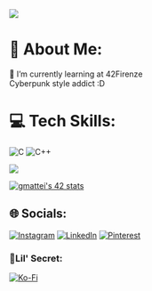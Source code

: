 <img src="https://gifdb.com/images/high/among-us-sussy-boi-lzcritilishym8o8.gif">

# 💫 About Me:
🌱 I’m currently learning at 42Firenze<br>Cyberpunk style addict :D

# 💻 Tech Skills:
![C](https://img.shields.io/badge/c-%2300599C.svg?style=flat&logo=c&logoColor=white) ![C++](https://img.shields.io/badge/c++-%2300599C.svg?style=flat&logo=c%2B%2B&logoColor=white)

[![](https://visitcount.itsvg.in/api?id=gmattei&icon=0&color=0)](https://visitcount.itsvg.in)

[![gmattei's 42 stats](https://badge42.vercel.app/api/v2/cljimj8xo002508mj1jcrkhh6/stats?cursusId=21&coalitionId=285)](https://github.com/JaeSeoKim/badge42)

## 🌐 Socials:
[![Instagram](https://img.shields.io/badge/Instagram-%23E4405F.svg?logo=Instagram&logoColor=white)](https://instagram.com/@arkarayn) [![LinkedIn](https://img.shields.io/badge/LinkedIn-%230077B5.svg?logo=linkedin&logoColor=white)](https://linkedin.com/in/https://www.linkedin.com/in/giovanni-mattei-7a74b8265) [![Pinterest](https://img.shields.io/badge/Pinterest-%23E60023.svg?logo=Pinterest&logoColor=white)](https://pinterest.com/Arkarayn_) 

  ### 💞Lil' Secret:
  [![Ko-Fi](https://img.shields.io/badge/Ko--fi-F16061?style=for-the-badge&logo=ko-fi&logoColor=white)](https://ko-fi.com/https://ko-fi.com/arkarayn) 
